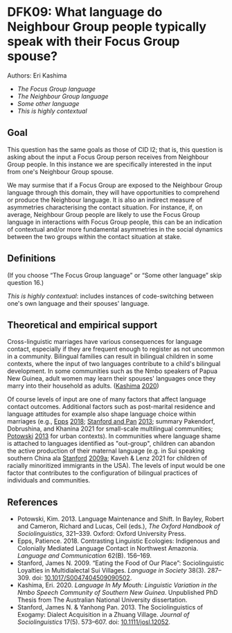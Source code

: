 # DFK09: What language do Neighbour Group people typically speak with their Focus Group spouse? 

Authors: Eri Kashima
- *The Focus Group language*
- *The Neighbour Group language*
- *Some other language*
- *This is highly contextual*
## Goal

This question has the same goals as those of CID I2; that is, this question is asking about the input a Focus Group person receives from Neighbour Group people. In this instance we are specifically interested in the input from one's Neighbour Group spouse.

We may surmise that if a Focus Group are exposed to the Neighbour Group language through this domain, they will have opportunities to comprehend or produce the Neighbour language. It is also an indirect measure of asymmetries characterising the contact situation. For instance, if, on average, Neighbour Group people are likely to use the Focus Group language in interactions with Focus Group people, this can be an indication of contextual and/or more fundamental asymmetries in the social dynamics between the two groups within the contact situation at stake.
## Definitions

(If you choose “The Focus Group language” or “Some other language” skip question 16.)

_This is highly contextual_: includes instances of code-switching between one's own language and their spouses' language.
## Theoretical and empirical support

Cross-linguistic marriages have various consequences for language contact, especially if they are frequent enough to register as not uncommon in a community. Bilingual families can result in bilingual children in some contexts, where the input of two languages contribute to a child's bilingual development. In some communities such as the Nmbo speakers of Papua New Guinea, adult women may learn their spouses' languages once they marry into their household as adults. ([Kashima](#source-Kashima2020a) [2020](#source-Kashima2020a))

Of course levels of input are one of many factors that affect language contact outcomes. Additional factors such as post-marital residence and language attitudes for example also shape language choice within marriages (e.g., [Epps](#source-Epps2018) [2018](#source-Epps2018); [Stanford and Pan](#source-StanfordPan2013) [2013](#source-StanfordPan2013); summary Pakendorf, Dobrushina, and Khanina 2021 for small-scale multilingual communities; [Potowski](#source-Potowski2013) [2013](#source-Potowski2013) for urban contexts). In communities where language shame is attached to languages identified as "out-group", children can abandon the active production of their maternal language (e.g. in Sui speaking southern China ala [Stanford](#source-Stanford2009a) [2009a](#source-Stanford2009a); Kaveh & Lenz 2021 for children of racially minoritized immigrants in the USA). The levels of input would be one factor that contributes to the configuration of bilingual practices of individuals and communities.
## References

- <a id="source-Potowski2013"> </a>Potowski, Kim. 2013. Language Maintenance and Shift. In Bayley, Robert and Cameron, Richard and Lucas, Ceil (eds.), _The Oxford Handbook of Sociolinguistics_, 321–339. Oxford: Oxford University Press.
- <a id="source-Epps2018"> </a>Epps, Patience. 2018. Contrasting Linguistic Ecologies: Indigenous and Colonially Mediated Language Contact in Northwest Amazonia. _Language and Communication_ 62(B). 156–169.
- <a id="source-Stanford2009a"> </a>Stanford, James N. 2009. “Eating the Food of Our Place”: Sociolinguistic Loyalties in Multidialectal Sui Villages. _Language in Society_ 38(3). 287–309. doi: [10.1017/S0047404509090502](https://doi.org/10.1017/S0047404509090502).
- <a id="source-Kashima2020a"> </a>Kashima, Eri. 2020. _Language In My Mouth: Linguistic Variation in the Nmbo Speech Community of Southern New Guinea_. Unpublished PhD Thesis from The Australian National University dissertation.
- <a id="source-StanfordPan2013"> </a>Stanford, James N. & Yanhong Pan. 2013. The Sociolinguistics of Exogamy: Dialect Acquisition in a Zhuang Village. _Journal of Sociolinguistics_ 17(5). 573–607. doi: [10.1111/josl.12052](https://doi.org/10.1111/josl.12052).
